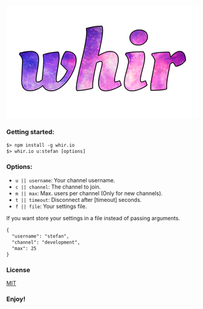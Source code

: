 <p align="center">
	<a href="http://whir.io"><img src="static/img/whir.png" alt="whir.io" /></a>
</p>

### Getting started:
```
$> npm install -g whir.io
$> whir.io u:stefan [options]
```


### Options:
- `u || username`: Your channel username.
- `c || channel`: The channel to join.
- `m || max`: Max. users per channel (Only for new channels).
- `t || timeout`: Disconnect after [timeout] seconds.
- `f || file`: Your settings file.

If you want store your settings in a file instead of passing arguments.

```
{
  "username": "stefan",
  "channel": "development",
  "max": 25
}
```

### License

[MIT](https://github.com/WhirIO/whirio.github.io/blob/master/LICENSE)

### Enjoy!
